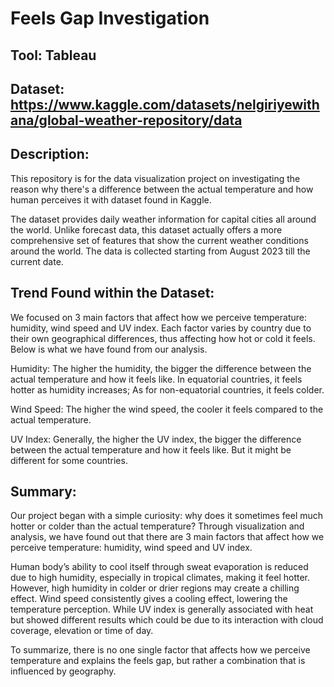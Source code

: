# Feels Gap Investigation

## Tool: Tableau
## Dataset: https://www.kaggle.com/datasets/nelgiriyewithana/global-weather-repository/data

## Description:
This repository is for the data visualization project on investigating the reason why there's a difference between the actual temperature and how human perceives it with dataset found in Kaggle.

The dataset provides daily weather information for capital cities all around the world. Unlike forecast data, this dataset actually offers a more comprehensive set of features that show the current weather conditions around the world. The data is collected starting from August 2023 till the current date. 

## Trend Found within the Dataset:
We focused on 3 main factors that affect how we perceive temperature: humidity, wind speed and UV index. Each factor varies by country due to their own geographical differences, thus affecting how hot or cold it feels. Below is what we have found from our analysis.  

Humidity: The higher the humidity, the bigger the difference between the actual temperature and how it feels like. In equatorial countries, it feels hotter as humidity increases; As for non-equatorial countries, it feels colder.  

Wind Speed: The higher the wind speed, the cooler it feels compared to the actual temperature. 

UV Index: Generally, the higher the UV index, the bigger the difference between the actual temperature and how it feels like. But it might be different for some countries. 

## Summary:
Our project began with a simple curiosity: why does it sometimes feel much hotter or colder than the actual temperature? Through visualization and analysis, we have found out that there are 3 main factors that affect how we perceive temperature: humidity, wind speed and UV index.  

Human body’s ability to cool itself through sweat evaporation is reduced due to high humidity, especially in tropical climates, making it feel hotter. However, high humidity in colder or drier regions may create a chilling effect. Wind speed consistently gives a cooling effect, lowering the temperature perception. While UV index is generally associated with heat but showed different results which could be due to its interaction with cloud coverage, elevation or time of day. 

To summarize, there is no one single factor that affects how we perceive temperature and 
explains the feels gap, but rather a combination that is influenced by geography. 
